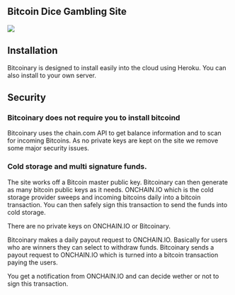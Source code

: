 ## Bitcoin Dice Gambling Site

![](http://i.imgur.com/8hU1K2e.png)

## Installation

Bitcoinary is designed to install easily into the cloud using Heroku. You can also install to your own server.

## Security

### Bitcoinary does not require you to install bitcoind

Bitcoinary uses the chain.com API to get balance information and to scan for incoming Bitcoins. As no private keys are kept on the site we remove some major security issues.

### Cold storage and multi signature funds.

The site works off a Bitcoin master public key. Bitcoinary can then generate as many bitcoin public keys as it needs. ONCHAIN.IO which is the cold storage provider sweeps and incoming bitcoins daily into a bitcoin transaction. You can then safely sign this transaction to send the funds into cold storage.

There are no private keys on ONCHAIN.IO or Bitcoinary.

Bitcoinary makes a daily payout request to ONCHAIN.IO. Basically for users who are winners they can select to withdraw funds. Bitcoinary sends a payout request to ONCHAIN.IO which is turned into a bitcoin transaction paying the users.

You get a notification from ONCHAIN.IO and can decide wether or not to sign this transaction.

